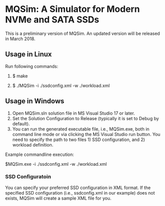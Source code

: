 # MQSim: A Simulator for Modern NVMe and SATA SSDs

This is a preliminary version of MQSim. An updated version will be released in March 2018.


## Usage in Linux
Run following commands:
	
1. $ make

2. $ ./MQSim -i ./ssdconfig.xml -w ./workload.xml


## Usage in Windows

1. Open MQSim.sln solution file in MS Visual Studio 17 or later.
2. Set the Solution Configuration to Release (typically it is set to Debug by default).
3. You can run the generated executable file, i.e., MQSim.exe, both in command line mode or via clicking the MS Visual Studio run button.
You need to specify the path to two files 1) SSD configuration, and 2) workload definition.

Example commandline execution:

$MQSim.exe -i ./ssdconfig.xml -w ./workload.xml

### SSD Configuratoin

You can specify your preferred SSD configuration in XML format. If the specified SSD configuration (i.e., ssdconfig.xml in our example) does not exists, MQSim will create a sample XML file for you.
